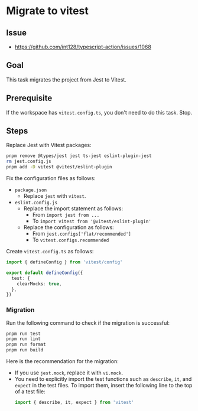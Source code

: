# Migrate to vitest

## Issue

- https://github.com/int128/typescript-action/issues/1068

## Goal

This task migrates the project from Jest to Vitest.

## Prerequisite

If the workspace has `vitest.config.ts`, you don't need to do this task.
Stop.

## Steps

Replace Jest with Vitest packages:

```bash
pnpm remove @types/jest jest ts-jest eslint-plugin-jest
rm jest.config.js
pnpm add -D vitest @vitest/eslint-plugin
```

Fix the configuration files as follows:

- `package.json`
  - Replace `jest` with `vitest`.
- `eslint.config.js`
  - Replace the import statement as follows:
    - From `import jest from ...`
    - To `import vitest from '@vitest/eslint-plugin'`
  - Replace the configuration as follows:
    - From `jest.configs['flat/recommended']`
    - To `vitest.configs.recommended`

Create `vitest.config.ts` as follows:

```ts
import { defineConfig } from 'vitest/config'

export default defineConfig({
  test: {
    clearMocks: true,
  },
})
```

### Migration

Run the following command to check if the migration is successful:

```bash
pnpm run test
pnpm run lint
pnpm run format
pnpm run build
```

Here is the recommendation for the migration:

- If you use `jest.mock`, replace it with `vi.mock`.
- You need to explicitly import the test functions such as `describe`, `it`, and `expect` in the test files.
  To import them, insert the following line to the top of a test file:
  ```ts
  import { describe, it, expect } from 'vitest'
  ```
